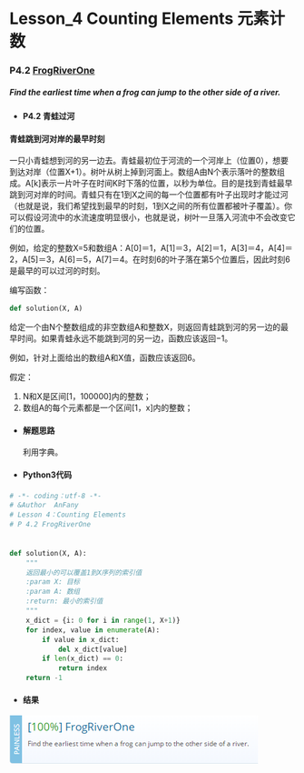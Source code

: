 # Lesson_4 Counting Elements 元素计数


### P4.2 [FrogRiverOne](https://app.codility.com/programmers/lessons/4-counting_elements/frog_river_one/)
##### Find the earliest time when a frog can jump to the other side of a river.



* #### P4.2 青蛙过河
#### 青蛙跳到河对岸的最早时刻

一只小青蛙想到河的另一边去。青蛙最初位于河流的一个河岸上（位置0），想要到达对岸（位置X+1）。树叶从树上掉到河面上。数组A由N个表示落叶的整数组成。A[k]表示一片叶子在时间K时下落的位置，以秒为单位。目的是找到青蛙最早跳到河对岸的时间。青蛙只有在1到X之间的每一个位置都有叶子出现时才能过河（也就是说，我们希望找到最早的时刻，1到X之间的所有位置都被叶子覆盖）。你可以假设河流中的水流速度明显很小，也就是说，树叶一旦落入河流中不会改变它们的位置。

例如，给定的整数X=5和数组A：A[0]＝1，A[1]＝3，A[2]＝1，A[3]＝4，A[4]＝2，A[5]＝3，A[6]＝5，A[7]＝4。在时刻6的叶子落在第5个位置后，因此时刻6是最早的可以过河的时刻。

编写函数：
```python
def solution(X, A)
```
给定一个由N个整数组成的非空数组A和整数X，则返回青蛙跳到河的另一边的最早时间。如果青蛙永远不能跳到河的另一边，函数应该返回−1。

例如，针对上面给出的数组A和X值，函数应该返回6。

假定：
   1. N和X是区间[1，100000]内的整数；
   2. 数组A的每个元素都是一个区间[1，x]内的整数；


* #### 解题思路
  利用字典。


* #### Python3代码
```python
# -*- coding：utf-8 -*-
# &Author  AnFany
# Lesson 4：Counting Elements
# P 4.2 FrogRiverOne


def solution(X, A):
    """
    返回最小的可以覆盖1到X序列的索引值
    :param X: 目标
    :param A: 数组
    :return: 最小的索引值
    """
    x_dict = {i: 0 for i in range(1, X+1)}
    for index, value in enumerate(A):
        if value in x_dict:
            del x_dict[value]
        if len(x_dict) == 0:
            return index
    return -1
```

* #### 结果

![image](https://github.com/Anfany/Codility-Lessons-By-Python3/blob/master/L4_Counting%20Elements/4.2.png)
